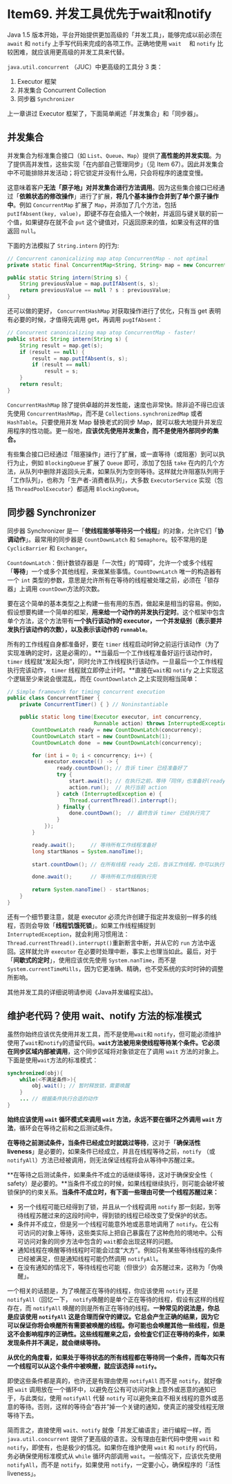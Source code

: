 # Item69. 并发工具优先于wait和notify





Java 1.5 版本开始，平台开始提供更加高级的「并发工具」，能够完成以前必须在 `await` 和 `notify` 上手写代码来完成的各项工作。正确地使用 `wait  ` 和 `notify` 比较困难，就应该用更高级的并发工具来代替。 



`java.util.concurrent` （JUC）中更高级的工具分 3 类：

1. Executor 框架
2. 并发集合 Concurrent Collection
3. 同步器 `Synchronizer`



上一章讲过 Executor 框架了，下面简单阐述「并发集合」和「同步器」。

## 并发集合

并发集合为标准集合接口（如 `List`、`Queue`、`Map`）提供了**高性能的并发实现**。为了提供高并发性，这些实现「在内部自己管理同步」（见 Item 67）。因此并发集合中不可能排除并发活动；将它锁定并没有什么用，只会将程序的速度变慢。



这意味着客户**无法「原子地」对并发集合进行方法调用**。因为这些集合接口已经通过「**依赖状态的修改操作**」进行了扩展，**将几个基本操作合并到了单个原子操作中**。例如 `ConcurrentMap` 扩展了 `Map`，并添加了几个方法，包括 `putIfAbsent(key, value)`，即键不存在会插入一个映射，并返回与键关联的前一个值，如果键存在就不会 `put` 这个键值对，只返回原来的值，如果没有这样的值返回 `null`。



下面的方法模拟了 `String.intern` 的行为:



```java
// Concurrent canonicalizing map atop ConcurrentMap - not optimal
private static final ConcurrentMap<String, String> map = new ConcurrentHashMap<>();

public static String intern(String s) {
    String previousValue = map.putIfAbsent(s, s);
    return previousValue == null ? s : previousValue;
}
```



还可以做的更好， `ConcurrentHashMap` 对获取操作进行了优化，只有当 get 表明有必要的时候，才值得先调用 get，再调用 `pugIfAbsent`： 

```java
// Concurrent canonicalizing map atop ConcurrentMap - faster!
public static String intern(String s) {
    String result = map.get(s);
    if (result == null) {
        result = map.putIfAbsent(s, s);
        if (result == null)
            result = s;
    }
    return result;
}
```





`ConcurrentHashMap` 除了提供卓越的并发性能，速度也非常快。除非迫不得已应该先使用 `ConcurrentHashMap`，而不是 `Collections.synchronizedMap` 或者 `HashTable`。只要使用并发 Map 替换老式的同步 Map，就可以极大地提升并发应用程序的性功能。更一般地，**应该优先使用并发集合，而不是使用外部同步的集合。**



有些集合接口已经通过「阻塞操作」进行了扩展，或一直等待（或阻塞）到可以执行为止，例如 `BlockingQueue` 扩展了 `Queue` 即可，添加了包括 `take` 在内的几个方法，从队列中删除并返回头元素，如果队列为空则等待。这样就允许阻塞队列用于「工作队列」，也称为「生产者-消费者队列」，大多数 `ExecutorService` 实现（包括 `ThreadPoolExecutor`）都适用 `BlockingQueue`。



## 同步器 Synchronizer



同步器 Synchronizer 是一「**使线程能够等待另一个线程**」的对象，允许它们「**协调动作**」。最常用的同步器是 `CountDownLatch` 和 `Semaphore`。较不常用的是 `CyclicBarrier` 和 `Exchanger`。



`CountdownLatch`：倒计数锁存器是「一次性」的“障碍”，允许一个或多个线程「**等待**」一个或多个其他线程，来做某些事情。`CountDownLatch` 唯一的构造器有一个 `int` 类型的参数，意思是允许所有在等待的线程被处理之前，必须在「锁存器」上调用 `countDown`方法的次数。



要在这个简单的基本类型之上构建一些有用的东西，做起来是相当的容易。例如，假设想要构建一个简单的框架，**用来给一个动作的并发执行定时**。这个框架中包含单个方法，这个方法带有**一个执行该动作的 executor，一个并发级别（表示要并发执行该动作的次数），以及表示该动作的 `runnable`**。

所有的工作线程自身都准备好，要在 `timer` 线程启动时钟之前运行该动作（为了实现准确的定时，这是必需的）。**当最后一个工作线程准备好运行该动作时， `timer` 线程就“发起头炮”，同时允许工作线程执行该动作。一旦最后一个工作线程执行完该动作， `timer` 线程就立即停止计时。**直接在`wait`和 `notify` 之上实现这个逻辑至少来说会很混乱，而在 `CountDownlatch` 之上实现则相当简单：



```java
// Simple framework for timing concurrent execution
public class ConcurrentTimer {
    private ConcurrentTimer() { } // Noninstantiable

    public static long time(Executor executor, int concurrency,
                            Runnable action) throws InterruptedException {
        CountDownLatch ready = new CountDownLatch(concurrency);
        CountDownLatch start = new CountDownLatch(1);
        CountDownLatch done  = new CountDownLatch(concurrency);

        for (int i = 0; i < concurrency; i++) {
            executor.execute(() -> {
                ready.countDown(); // 告诉 timer 已经准备好了
                try {
                    start.await(); // 在执行之前，等待「同伴」也准备好(ready倒数至0)
                    action.run();  // 执行当前 action
                } catch (InterruptedException e) {
                    Thread.currentThread().interrupt();
                } finally {
                    done.countDown();  // 最终告诉 timer 已经执行完了
                }
            });
        }

        ready.await();     // 等待所有工作线程准备好
        long startNanos = System.nanoTime();
        
        start.countDown(); // 在所有线程 ready 之后，告诉工作线程，你可以执行 action 了

        done.await();      // 等待所有工作线程执行完
        
        return System.nanoTime() - startNanos;
    }
}

```



还有一个细节要注意，就是 executor 必须允许创建于指定并发级别一样多的线程，否则会导致「**线程饥饿死锁**」。如果工作线程捕捉到 `InterruptedException`，就会利用习惯用法：`Thread.currentThread().interrupt()`重新断言中断，并从它的 `run` 方法中返回。这样就允许 `executor` 在必要时处理中断，事实上也理当如此。最后，对于「**间歇式的定时**」，使用应该优先使用 `System.nanTime`，而不是 `System.currentTimeMills`，因为它更准确、精确，也不受系统的实时时钟的调整所影响。



其他并发工具的详细说明请参阅《Java并发编程实战》。





## 维护老代码？使用 wait、notify 方法的标准模式



虽然你始终应该优先使用并发工具，而不是使用`wait`和 `notify`，但可能必须维护使用了`wait`和`notify`的遗留代码。**`wait`方法被用来使线程等待某个条件。它必须在同步区域内部被调用**，这个同步区域将对象锁定在了调用 `wait` 方法的对象上。下面是使用`wait`方法的标准模式：





```java
synchronized(obj){
    while(<不满足条件>){
        obj.wait(); // 暂时释放锁，需要唤醒
    }
    ... // 根据条件执行合适的动作
}
```



**始终应该使用 `wait` 循环模式来调用 `wait` 方法，永远不要在循环之外调用 `wait` 方法**，循环会在等待之前和之后测试条件。



**在等待之前测试条件，当条件已经成立时就跳过等待**，这对于「**确保活性 liveness**」是必要的，如果条件已经成立，并且在线程等待之前，`notify` （或`notifyAll`）方法已经被调用，则无法保证线程将会从等待中苏醒过来。



**在等待之后测试条件，如果条件不成立的话继续等待，这对于确保安全性（ safety）是必要的。**当条件不成立的时候，如果线程继续执行，则可能会破坏被锁保护的约束关系。**当条件不成立时，有下面一些理由可使一个线程苏醒过来：**

- 另一个线程可能已经得到了锁，并且从一个线程调用 `notify` 那一刻起，到等待线程苏醒过来的这段时间中，得到锁的线程已经改变了受保护的状态。
- 条件并不成立，但是另一个线程可能意外地或恶意地调用了 `notify`。在公有可访问的对象上等待，这些类实际上把自己暴露在了这种危险的境地中。公有可访问对象的同步方法中包含的 `wait`都会出现这样的问题。
- 通知线程在唤醒等待线程时可能会过度“大方”。例如只有某些等待线程的条件已经被满足，但是通知线程可能仍然调用 `notifyAll`。
- 在没有通知的情况下，等待线程也可能（但很少）会苏醒过来，这称为「伪唤醒」。





一个相关的话题是，为了唤醒正在等待的线程，你应该使用 `notify` 还是 `notifyAll`（回忆一下， `notify`唤醒的是单个正在等待的线程，假设有这样的线程存在，而 `notifyAll` 唤醒的则是所有正在等待的线程。**一种常见的说法是，你总是应该使用 `notifyAll` 这是合理而保守的建议。它总会产生正确的结果，因为它可以保证你将会唤醒所有需要被唤醒的线程。你可能也会唤醒其他一些线程，但是这不会影响程序的正确性。这些线程醒来之后，会检査它们正在等待的条件，如果发现条件并不满足，就会继续等待。**



**从优化的角度看，如果处于等待状态的所有线程都在等待同一个条件，而每次只有一个线程可以从这个条件中被唤醒，就应该选择 `notify`。**



即使这些条件都是真的，也许还是有理由使用 `notifyAll` 而不是 `notify`，就好像把 `wait` 调用放在一个循环中，以避免在公有可访问对象上意外或恶意的通知已于，与此类似，使用 `notifyAll` 代替 `notify` 可以避免来自不相关线程的意外或恶意的等待。否则，这样的等待会“吞并”掉一个关键的通知，使真正的接受线程无限等待下去。



简而言之，直接使用 `wait`、`notify` 就像「并发汇编语言」进行编程一样，而 `java.util.concurrent` 提供了更高级的语言。没有理由在新代码中使用 `wait` 和 `notify`，即使有，也是极少的情况。如果你在维护使用 `wait` 和 `notify` 的代码，务必确保使用标准模式从 `while` 循环内部调用 `wait`。一般情况下，应该优先使用 `notifyAll`，而不是 `notify`，如果使用 `notify`，一定要小心，确保程序的「活性 liveness」。